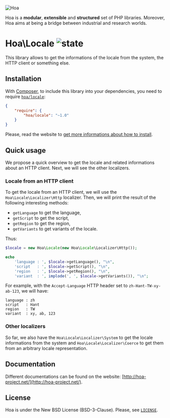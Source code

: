 ![Hoa](http://static.hoa-project.net/Image/Hoa_small.png)

Hoa is a **modular**, **extensible** and **structured** set of PHP libraries.
Moreover, Hoa aims at being a bridge between industrial and research worlds.

# Hoa\Locale ![state](http://central.hoa-project.net/State/Locale)

This library allows to get the informations of the locale from the system, the
HTTP client or something else.

## Installation

With [Composer](http://getcomposer.org/), to include this library into your
dependencies, you need to require
[`hoa/locale`](https://packagist.org/packages/hoa/locale):

```json
{
    "require": {
        "hoa/locale": "~1.0"
    }
}
```

Please, read the website to [get more informations about how to
install](http://hoa-project.net/Source.html).

## Quick usage

We propose a quick overview to get the locale and related informations about an
HTTP client. Next, we will see the other localizers.

### Locale from an HTTP client

To get the locale from an HTTP client, we will use the
`Hoa\Locale\Localizer\Http` localizer. Then, we will print the result of the
following interesting methods:

  * `getLanguage` to get the language,
  * `getScript` to get the script,
  * `getRegion` to get the region,
  * `getVariants` to get variants of the locale.

Thus:

```php
$locale = new Hoa\Locale(new Hoa\Locale\Localizer\Http());

echo
    'language : ', $locale->getLanguage(), "\n",
    'script   : ', $locale->getScript(), "\n",
    'region   : ', $locale->getRegion(), "\n",
    'variant  : ', implode(', ', $locale->getVariants()), "\n";
```

For example, with the `Accept-Language` HTTP header set to
`zh-Hant-TW-xy-ab-123`, we will have:

```
language : zh
script   : Hant
region   : TW
variant  : xy, ab, 123
```

### Other localizers

So far, we also have the `Hoa\Locale\Localizer\System` to get the locale
informations from the system and `Hoa\Locale\Localizer\Coerce` to get them from
an arbitrary locale representation.

## Documentation

Different documentations can be found on the website:
[http://hoa-project.net/](http://hoa-project.net/).

## License

Hoa is under the New BSD License (BSD-3-Clause). Please, see
[`LICENSE`](http://hoa-project.net/LICENSE).
